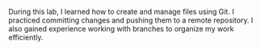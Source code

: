 During this lab, I learned how to create and manage files using Git. I practiced committing changes and pushing them to a remote repository. I also gained experience working with branches to organize my work efficiently.